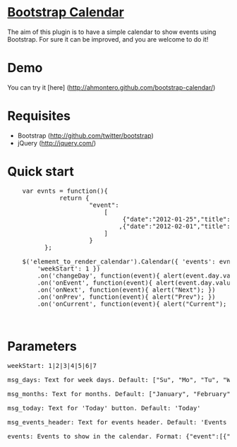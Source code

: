 
[Bootstrap Calendar](http://github.com/ahmontero/bootstrap-calendar)
=================
The aim of this plugin is to have a simple calendar to show events using Bootstrap. For sure it can be improved, and you are welcome to do it!


Demo
====
You can try it [here] (http://ahmontero.github.com/bootstrap-calendar/)


Requisites
==========

+ Bootstrap (http://github.com/twitter/bootstrap)
+ jQuery (http://jquery.com/)


Quick start
===========

<pre>
    var evnts = function(){
              return {
                      "event":
                          [
                               {"date":"2012-01-25","title":"1"}
                              ,{"date":"2012-02-01","title":"2"}
                          ]
                      }
          };

    $('element_to_render_calendar').Calendar({ 'events': evnts,
        'weekStart': 1 })
        .on('changeDay', function(event){ alert(event.day.valueOf()); })
        .on('onEvent', function(event){ alert(event.day.valueOf()); })
        .on('onNext', function(event){ alert("Next"); })
        .on('onPrev', function(event){ alert("Prev"); })
        .on('onCurrent', function(event){ alert("Current"); });

<div id="calendar"></div>
</pre>


Parameters
==========

<pre>
weekStart: 1|2|3|4|5|6|7

msg_days: Text for week days. Default: ["Su", "Mo", "Tu", "We", "Th", "Fr", "Sa"]

msg_months: Text for months. Default: ["January", "February", "March", "April", "May", "June", "July", "August", "September", "October", "November", "December"]

msg_today: Text for 'Today' button. Default: 'Today'

msg_events_header: Text for events header. Default: 'Events Today',

events: Events to show in the calendar. Format: {"event":[{"date":"2012-01-25", "title":"1"}]}
</pre>
